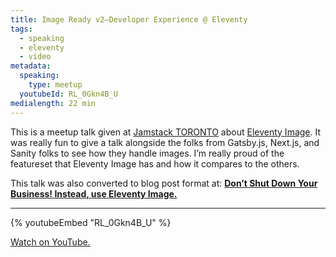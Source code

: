 ```yaml
---
title: Image Ready v2—Developer Experience @ Eleventy
tags:
  - speaking
  - eleventy
  - video
metadata:
  speaking:
    type: meetup
  youtubeId: RL_0Gkn4B_U
medialength: 22 min
---
```

This is a meetup talk given at [Jamstack TORONTO](/web/jamstack-toronto/2021/) about [Eleventy Image](https://www.11ty.dev/docs/plugins/image/). It was really fun to give a talk alongside the folks from Gatsby.js, Next.js, and Sanity folks to see how they handle images. I’m really proud of the featureset that Eleventy Image has and how it compares to the others.

This talk was also converted to blog post format at: **[Don’t Shut Down Your Business! Instead, use Eleventy Image.](/web/eleventy-image/)**

---

{% youtubeEmbed "RL_0Gkn4B_U" %}

[Watch on YouTube.](https://www.youtube.com/watch?v=RL_0Gkn4B_U)


